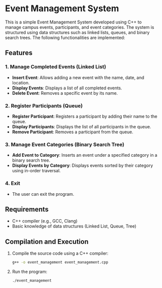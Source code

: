 # Event Management System

This is a simple Event Management System developed using C++ to manage campus events, participants, and event categories. The system is structured using data structures such as linked lists, queues, and binary search trees. The following functionalities are implemented:

## Features

### 1. Manage Completed Events (Linked List)
- **Insert Event**: Allows adding a new event with the name, date, and location.
- **Display Events**: Displays a list of all completed events.
- **Delete Event**: Removes a specific event by its name.

### 2. Register Participants (Queue)
- **Register Participant**: Registers a participant by adding their name to the queue.
- **Display Participants**: Displays the list of all participants in the queue.
- **Remove Participant**: Removes a participant from the queue.

### 3. Manage Event Categories (Binary Search Tree)
- **Add Event to Category**: Inserts an event under a specified category in a binary search tree.
- **Display Events by Category**: Displays events sorted by their category using in-order traversal.

### 4. Exit
- The user can exit the program.

## Requirements

- C++ compiler (e.g., GCC, Clang)
- Basic knowledge of data structures (Linked List, Queue, Tree)

## Compilation and Execution

1. Compile the source code using a C++ compiler:
   ```bash
   g++ -o event_management event_management.cpp
2. Run the program:
   ```bash
   ./event_management
